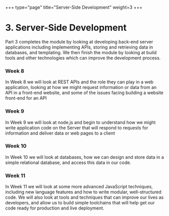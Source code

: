 +++
type="page"
title="Server-Side Development"
weight=3
+++

# 3. Server-Side Development

Part 3 completes the module by looking at developing back-end server applications including implementing APIs, storing and retrieving data in databases, and templating. We then finish the module by looking at build tools and other technologies which can improve the development process.

### Week 8

In Week 8 we will look at REST APIs and the role they can play in a web application, looking at how we might request information or data from an API in a front-end website, and some of the issues facing building a website front-end for an API

### Week 9

In Week 9 we will look at node.js and begin to understand how we might write application code on the Server that will respond to requests for information and deliver data or web pages to a client

### Week 10

In Week 10 we will look at databases, how we can design and store data in a simple relational database, and access this data in our code.

### Week 11

In Week 11 we will look at some more advanced JavaScript techniques, including new language features and how to write modular, well-structured code. We will also look at tools and techniques that can improve our lives as developers, and allow us to build simple toolchains that will help get our code ready for production and live deployment.
